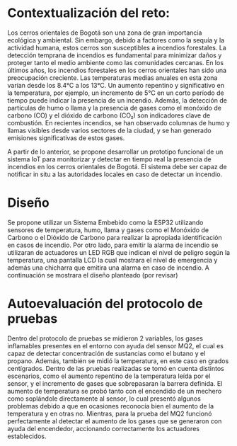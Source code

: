 # Contextualización del reto:    

Los cerros orientales de Bogotá son una zona de gran importancia ecológica y ambiental. Sin embargo, debido a factores como la sequía y la actividad humana, estos cerros son susceptibles a incendios forestales. La detección temprana de incendios es fundamental para minimizar daños y proteger tanto el medio ambiente como las comunidades cercanas. En los últimos años, los incendios forestales en los cerros orientales han sido una preocupación creciente. Las temperaturas medias anuales en esta zona varían desde los 8.4°C a los 13°C. Un aumento repentino y significativo en la temperatura, por ejemplo, un incremento de 5°C en un corto período de tiempo puede indicar la presencia de un incendio. Además, la detección de partículas de humo o llama y la presencia de gases como el monóxido de carbono (CO) y el dióxido de carbono (CO₂) son indicadores clave de combustión. En recientes incendios, se han observado columnas de humo y llamas visibles desde varios sectores de la ciudad, y se han generado emisiones significativas de estos gases. 

A partir de lo anterior, se propone desarrollar un prototipo funcional de un sistema IoT para monitorizar y detectar en tiempo real la presencia de incendios en los cerros orientales de Bogotá. El sistema debe ser capaz de notificar in situ a las autoridades locales en caso de detectar un incendio.

# Diseño

Se propone utilizar un Sistema Embebido como la ESP32 utilizando sensores de temperatura, humo, llama y gases como el Monóxido de Carbono o el Dióxido de Carbono para realizar la apropiada identificación en casos de incendio. Por otro lado, para emitir la alarma de incendio se utilizaran de actuadores un LED RGB que indican el nivel de peligro según la temperatura, una pantalla LCD la cual mostrara el nivel de emergencia y además una chicharra que emitira una alarma en caso de incendio. A continuación se mostrara el diseño planteado (por revisar)

# Autoevaluación del protocolo de pruebas
Dentro del protocolo de pruebas se midieron 2 variables, los gases inflamables presentes en el entorno con ayuda del sensor MQ2, el cual es capaz de detectar concentración de sustancias como el butano y el propano. Además, también se midió la temperatura, en este caso en grados centígrados. 
Dentro de las pruebas realizadas se tomó en cuenta distintos escenarios, como el aumento repentino de la temperatura leída por el sensor, y el incremento de gases que sobrepasaran la barrera definida. El aumento de temperatura se probó tanto con el encendido de un mechero como soplándole directamente al sensor, lo cual presentó algunos problemas debido a que en ocasiones reconocía bien el aumento de la temperatura y en otras no. Mientras, para la prueba del MQ2 funcionó perfectamente al detectar el aumento de los gases que se generaron con ayuda del encendedor, accionando correctamente los actuadores establecidos.

